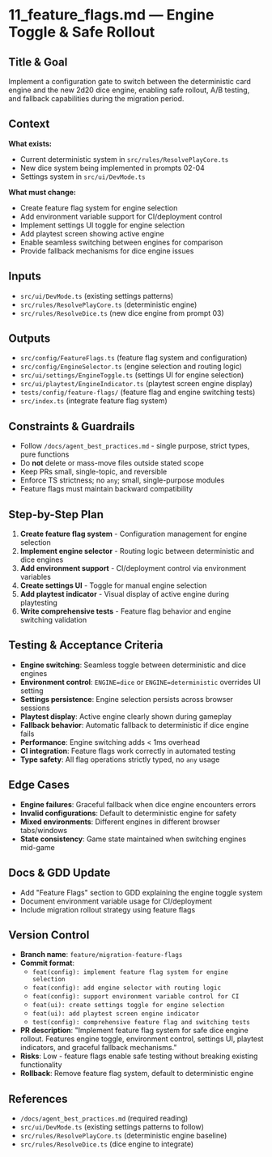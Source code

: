 # 11_feature_flags.md — Engine Toggle & Safe Rollout

## Title & Goal
Implement a configuration gate to switch between the deterministic card engine and the new 2d20 dice engine, enabling safe rollout, A/B testing, and fallback capabilities during the migration period.

## Context
**What exists:**
- Current deterministic system in `src/rules/ResolvePlayCore.ts`
- New dice system being implemented in prompts 02-04
- Settings system in `src/ui/DevMode.ts`

**What must change:**
- Create feature flag system for engine selection
- Add environment variable support for CI/deployment control
- Implement settings UI toggle for engine selection
- Add playtest screen showing active engine
- Enable seamless switching between engines for comparison
- Provide fallback mechanisms for dice engine issues

## Inputs
- `src/ui/DevMode.ts` (existing settings patterns)
- `src/rules/ResolvePlayCore.ts` (deterministic engine)
- `src/rules/ResolveDice.ts` (new dice engine from prompt 03)

## Outputs
- `src/config/FeatureFlags.ts` (feature flag system and configuration)
- `src/config/EngineSelector.ts` (engine selection and routing logic)
- `src/ui/settings/EngineToggle.ts` (settings UI for engine selection)
- `src/ui/playtest/EngineIndicator.ts` (playtest screen engine display)
- `tests/config/feature-flags/` (feature flag and engine switching tests)
- `src/index.ts` (integrate feature flag system)

## Constraints & Guardrails
- Follow `/docs/agent_best_practices.md` - single purpose, strict types, pure functions
- Do **not** delete or mass-move files outside stated scope
- Keep PRs small, single-topic, and reversible
- Enforce TS strictness; no `any`; small, single-purpose modules
- Feature flags must maintain backward compatibility

## Step-by-Step Plan
1. **Create feature flag system** - Configuration management for engine selection
2. **Implement engine selector** - Routing logic between deterministic and dice engines
3. **Add environment support** - CI/deployment control via environment variables
4. **Create settings UI** - Toggle for manual engine selection
5. **Add playtest indicator** - Visual display of active engine during playtesting
6. **Write comprehensive tests** - Feature flag behavior and engine switching validation

## Testing & Acceptance Criteria
- **Engine switching**: Seamless toggle between deterministic and dice engines
- **Environment control**: `ENGINE=dice` or `ENGINE=deterministic` overrides UI setting
- **Settings persistence**: Engine selection persists across browser sessions
- **Playtest display**: Active engine clearly shown during gameplay
- **Fallback behavior**: Automatic fallback to deterministic if dice engine fails
- **Performance**: Engine switching adds < 1ms overhead
- **CI integration**: Feature flags work correctly in automated testing
- **Type safety**: All flag operations strictly typed, no `any` usage

## Edge Cases
- **Engine failures**: Graceful fallback when dice engine encounters errors
- **Invalid configurations**: Default to deterministic engine for safety
- **Mixed environments**: Different engines in different browser tabs/windows
- **State consistency**: Game state maintained when switching engines mid-game

## Docs & GDD Update
- Add "Feature Flags" section to GDD explaining the engine toggle system
- Document environment variable usage for CI/deployment
- Include migration rollout strategy using feature flags

## Version Control
- **Branch name**: `feature/migration-feature-flags`
- **Commit format**:
  - `feat(config): implement feature flag system for engine selection`
  - `feat(config): add engine selector with routing logic`
  - `feat(config): support environment variable control for CI`
  - `feat(ui): create settings toggle for engine selection`
  - `feat(ui): add playtest screen engine indicator`
  - `test(config): comprehensive feature flag and switching tests`
- **PR description**: "Implement feature flag system for safe dice engine rollout. Features engine toggle, environment control, settings UI, playtest indicators, and graceful fallback mechanisms."
- **Risks**: Low - feature flags enable safe testing without breaking existing functionality
- **Rollback**: Remove feature flag system, default to deterministic engine

## References
- `/docs/agent_best_practices.md` (required reading)
- `src/ui/DevMode.ts` (existing settings patterns to follow)
- `src/rules/ResolvePlayCore.ts` (deterministic engine baseline)
- `src/rules/ResolveDice.ts` (dice engine to integrate)

